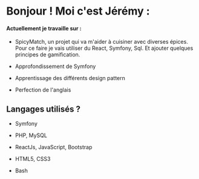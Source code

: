 
# Bonjour ! Moi c'est Jérémy :


#### Actuellement je travaille sur :

- SpicyMatch, un projet qui va m'aider à cuisiner avec diverses épices. Pour ce faire je vais utiliser du React, Symfony, Sql. Et ajouter quelques principes de gamification.

- Approfondissement de Symfony

- Apprentissage des différents design pattern

- Perfection de l'anglais

## Langages utilisés ?

  
+ Symfony

+ PHP, MySQL

+ ReactJs, JavaScript, Bootstrap

+ HTML5, CSS3

+ Bash

